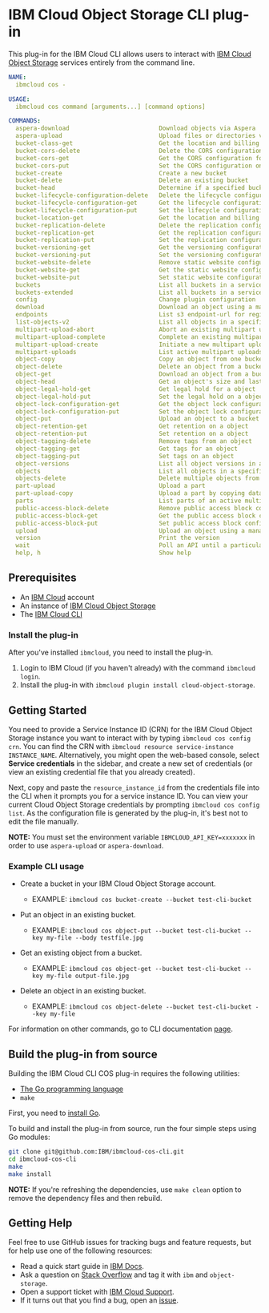 # IBM Cloud Object Storage CLI plug-in

This plug-in for the IBM Cloud CLI allows users to interact with [IBM Cloud Object Storage][ibm-cos] services entirely from the command line.

```yaml
NAME:
  ibmcloud cos -

USAGE:
  ibmcloud cos command [arguments...] [command options]

COMMANDS:
  aspera-download                         Download objects via Aspera
  aspera-upload                           Upload files or directories via Aspera
  bucket-class-get                        Get the location and billing tier of a bucket
  bucket-cors-delete                      Delete the CORS configuration from a bucket
  bucket-cors-get                         Get the CORS configuration for a bucket
  bucket-cors-put                         Set the CORS configuration on a bucket
  bucket-create                           Create a new bucket
  bucket-delete                           Delete an existing bucket
  bucket-head                             Determine if a specified bucket exists in the target region
  bucket-lifecycle-configuration-delete   Delete the lifecycle configuration from a bucket
  bucket-lifecycle-configuration-get      Get the lifecycle configuration for a bucket
  bucket-lifecycle-configuration-put      Set the lifecycle configuration on a bucket
  bucket-location-get                     Get the location and billing tier of a bucket
  bucket-replication-delete               Delete the replication configuration from a bucket
  bucket-replication-get                  Get the replication configuration for a bucket
  bucket-replication-put                  Set the replication configuration on a bucket
  bucket-versioning-get                   Get the versioning configuration for a bucket
  bucket-versioning-put                   Set the versioning configuration on a bucket
  bucket-website-delete                   Remove static website configuration from a bucket
  bucket-website-get                      Get the static website configuration on a bucket
  bucket-website-put                      Set static website configuration on a bucket
  buckets                                 List all buckets in a service instance
  buckets-extended                        List all buckets in a service instance and their provisioning codes
  config                                  Change plugin configuration
  download                                Download an object using a managed multipart transfer
  endpoints                               List s3 endpoint-url for regions
  list-objects-v2                         List all objects in a specific bucket
  multipart-upload-abort                  Abort an existing multipart upload
  multipart-upload-complete               Complete an existing multipart upload
  multipart-upload-create                 Initiate a new multipart upload
  multipart-uploads                       List active multipart uploads
  object-copy                             Copy an object from one bucket to another
  object-delete                           Delete an object from a bucket
  object-get                              Download an object from a bucket
  object-head                             Get an object's size and last modified date
  object-legal-hold-get                   Get legal hold for a object
  object-legal-hold-put                   Set the legal hold on a object
  object-lock-configuration-get           Get the object lock configuration for a bucket
  object-lock-configuration-put           Set the object lock configuration on a bucket
  object-put                              Upload an object to a bucket
  object-retention-get                    Get retention on a object 
  object-retention-put                    Set retention on a object
  object-tagging-delete                   Remove tags from an object
  object-tagging-get                      Get tags for an object
  object-tagging-put                      Set tags on an object
  object-versions                         List all object versions in a specific bucket
  objects                                 List all objects in a specific bucket
  objects-delete                          Delete multiple objects from a bucket
  part-upload                             Upload a part
  part-upload-copy                        Upload a part by copying data from an existing object
  parts                                   List parts of an active multipart upload
  public-access-block-delete              Remove public access block configuration from a bucket
  public-access-block-get                 Get the public access block configuration on a bucket
  public-access-block-put                 Set public access block configuration on a bucket
  upload                                  Upload an object using a managed multipart transfer
  version                                 Print the version
  wait                                    Poll an API until a particular condition is satisfied
  help, h                                 Show help
```

## Prerequisites

- An [IBM Cloud][ibm-cloud] account
- An instance of [IBM Cloud Object Storage][cos-docs]
- The [IBM Cloud CLI][ibmcloud-cli-install]

### Install the plug-in

After you've installed `ibmcloud`, you need to install the plug-in.

1. Login to IBM Cloud (if you haven't already) with the command `ibmcloud login`.
2. Install the plug-in with `ibmcloud plugin install cloud-object-storage`.

## Getting Started

You need to provide a Service Instance ID (CRN) for the IBM Cloud Object Storage instance you want to interact with by typing `ibmcloud cos config crn`. You can find the CRN with `ibmcloud resource service-instance INSTANCE_NAME`.  Alternatively, you might open the web-based console, select **Service credentials** in the sidebar, and create a new set of credentials (or view an existing credential file that you already created).

Next, copy and paste the `resource_instance_id` from the credentials file into the CLI when it prompts you for a service instance ID. You can view your current Cloud Object Storage credentials by prompting `ibmcloud cos config list`. As the configuration file is generated by the plug-in, it's best not to edit the file manually.

**NOTE:** You must set the environment variable `IBMCLOUD_API_KEY=xxxxxxx` in order to use `aspera-upload` or `aspera-download`.

### Example CLI usage

- Create a bucket in your IBM Cloud Object Storage account.
  - EXAMPLE: `ibmcloud cos bucket-create --bucket test-cli-bucket`

- Put an object in an existing bucket.
  - EXAMPLE: `ibmcloud cos object-put --bucket test-cli-bucket --key my-file --body testfile.jpg`

- Get an existing object from a bucket.
  - EXAMPLE: `ibmcloud cos object-get --bucket test-cli-bucket --key my-file output-file.jpg`

- Delete an object in an existing bucket.
  - EXAMPLE: `ibmcloud cos object-delete --bucket test-cli-bucket --key my-file`

For information on other commands, go to CLI documentation [page](https://cloud.ibm.com/docs/cli?topic=cli-ic-cos-cli).

## Build the plug-in from source

Building the IBM Cloud CLI COS plug-in requires the following utilities:

- [The Go programming language][golang]
- `make`

First, you need to [install Go][go-install].

To build and install the plug-in from source, run the four simple steps using Go modules:

```sh
git clone git@github.com:IBM/ibmcloud-cos-cli.git
cd ibmcloud-cos-cli
make
make install
```

**NOTE:** If you're refreshing the dependencies, use ```make clean``` option to remove the dependency files and then rebuild.

## Getting Help

Feel free to use GitHub issues for tracking bugs and feature requests, but for help use one of the following resources:

- Read a quick start guide in [IBM Docs](https://cloud.ibm.com/docs/cloud-object-storage-cli-plugin).
- Ask a question on [Stack Overflow](https://stackoverflow.com/) and tag it with `ibm` and `object-storage`.
- Open a support ticket with [IBM Cloud Support](https://cloud.ibm.com/unifiedsupport/supportcenter).
- If it turns out that you find a bug, open an [issue](https://github.com/IBM/ibmcloud-cos-cli/issues/new).

[ibm-cos]: https://cloud.ibm.com/catalog/services/cloud-object-storage
[ibmcloud-cli-install]: https://cloud.ibm.com/docs/cli?topic=cloud-cli-ibmcloud_cli
[go-install]: https://golang.org/doc/install
[golang]: https://golang.org/
[cos-docs]: https://cloud.ibm.com/docs/services/cloud-object-storage?topic=cloud-object-storage-getting-started
[ibm-cloud]: https://cloud.ibm.com
